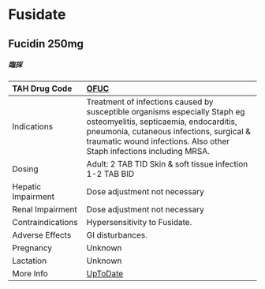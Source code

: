 # Fusidate

## Fucidin 250mg

##### 臨採

| TAH Drug Code      | [OFUC](https://www.tahsda.org.tw/drugs/hissearch.php?drug_code=OFUC)                                                                                                                                                                      |
|:-------------------|:------------------------------------------------------------------------------------------------------------------------------------------------------------------------------------------------------------------------------------------|
| Indications        | Treatment of infections caused by susceptible organisms especially Staph eg osteomyelitis, septicaemia, endocarditis, pneumonia, cutaneous infections, surgical & traumatic wound infections. Also other Staph infections including MRSA. |
| Dosing             | Adult: 2 TAB TID Skin & soft tissue infection 1-2 TAB BID                                                                                                                                                                                 |
| Hepatic Impairment | Dose adjustment not necessary                                                                                                                                                                                                             |
| Renal Impairment   | Dose adjustment not necessary                                                                                                                                                                                                             |
| Contraindications  | Hypersensitivity to Fusidate.                                                                                                                                                                                                             |
| Adverse Effects    | GI disturbances.                                                                                                                                                                                                                          |
| Pregnancy          | Unknown                                                                                                                                                                                                                                   |
| Lactation          | Unknown                                                                                                                                                                                                                                   |
| More Info          | [UpToDate](https://www.uptodate.com/contents/fusidic-acid-united-states-not-available-systemic-international-drug-information-concise)                                                                                                    |

